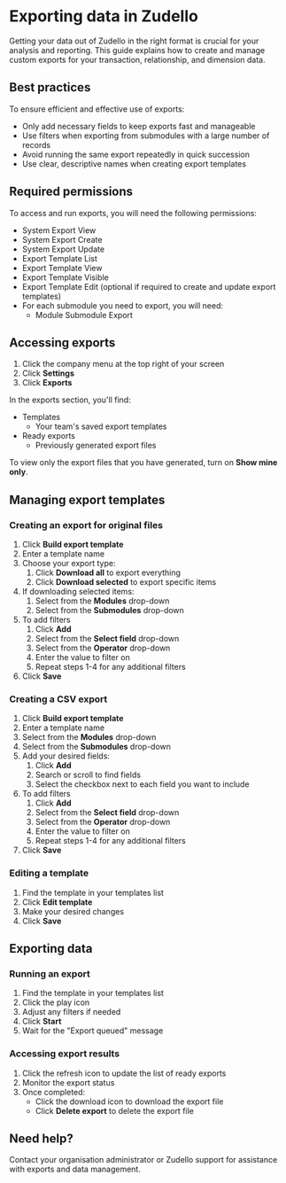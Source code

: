# Exporting data in Zudello

Getting your data out of Zudello in the right format is crucial for your analysis and reporting. This guide explains how to create and manage custom exports for your transaction, relationship, and dimension data.

## Best practices

To ensure efficient and effective use of exports:

- Only add necessary fields to keep exports fast and manageable
- Use filters when exporting from submodules with a large number of records
- Avoid running the same export repeatedly in quick succession
- Use clear, descriptive names when creating export templates

## Required permissions

To access and run exports, you will need the following permissions:

- System Export View
- System Export Create
- System Export Update
- Export Template List
- Export Template View
- Export Template Visible
- Export Template Edit (optional if required to create and update export templates)
- For each submodule you need to export, you will need:
	- Module Submodule Export

## Accessing exports

1. Click the company menu at the top right of your screen
2. Click **Settings**
3. Click **Exports**

In the exports section, you'll find:

- Templates
	- Your team's saved export templates
- Ready exports 
	- Previously generated export files

To view only the export files that you have generated, turn on **Show mine only**.

## Managing export templates

### Creating an export for original files

1. Click **Build export template**
2. Enter a template name
3. Choose your export type:
    1. Click **Download all** to export everything
    2. Click **Download selected** to export specific items
4. If downloading selected items:
    1. Select from the **Modules** drop-down
    2. Select from the **Submodules** drop-down
5. To add filters 
	1. Click **Add**
	2. Select from the **Select field** drop-down
	3. Select from the **Operator** drop-down
	4. Enter the value to filter on
	5. Repeat steps 1-4 for any additional filters
6. Click **Save**

### Creating a CSV export

1. Click **Build export template**
2. Enter a template name
3. Select from the **Modules** drop-down
4. Select  from the **Submodules** drop-down
5. Add your desired fields:
    1. Click **Add**
    2. Search or scroll to find fields
    3. Select the checkbox next to each field you want to include
6. To add filters 
	1. Click **Add**
	2. Select from the **Select field** drop-down
	3. Select from the **Operator** drop-down
	4. Enter the value to filter on
	5. Repeat steps 1-4 for any additional filters
6. Click **Save**

### Editing a template

1. Find the template in your templates list
2. Click **Edit template**
3. Make your desired changes
4. Click **Save**

## Exporting data

### Running an export

1. Find the template in your templates list
2. Click the play icon
3. Adjust any filters if needed
4. Click **Start**
5. Wait for the "Export queued" message

### Accessing export results

1. Click the refresh icon to update the list of ready exports
2. Monitor the export status
3. Once completed:
    - Click the download icon to download the export file
    - Click **Delete export** to delete the export file

## Need help?

Contact your organisation administrator or Zudello support for assistance with exports and data management.
